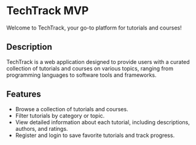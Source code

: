 # TechTrack MVP
Welcome to TechTrack, your go-to platform for tutorials and courses!

## Description
TechTrack is a web application designed to provide users with a curated collection of tutorials and courses on various topics, ranging from programming languages to software tools and frameworks.

## Features
- Browse a collection of tutorials and courses.
- Filter tutorials by category or topic.
- View detailed information about each tutorial, including descriptions, authors, and ratings.
- Register and login to save favorite tutorials and track progress.
